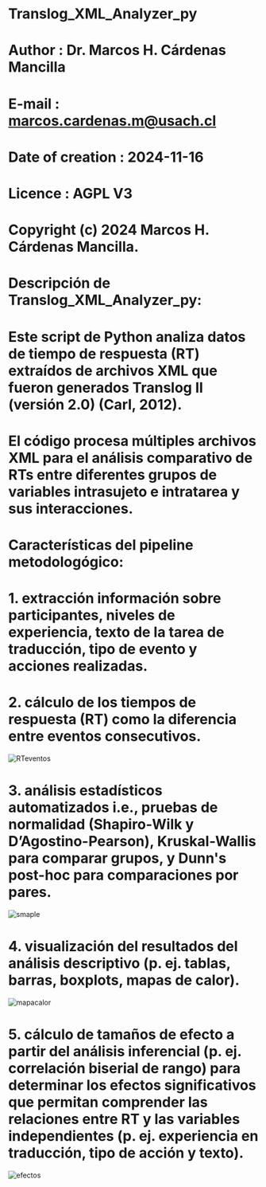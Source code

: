 # Translog_XML_Analyzer_py
# Author                    : Dr. Marcos H. Cárdenas Mancilla
# E-mail                    : marcos.cardenas.m@usach.cl
# Date of creation          : 2024-11-16
# Licence                   : AGPL V3
# Copyright (c) 2024 Marcos H. Cárdenas Mancilla.

# Descripción de Translog_XML_Analyzer_py:
# Este script de Python analiza datos de tiempo de respuesta (RT) extraídos de archivos XML que fueron generados Translog II (versión 2.0) (Carl, 2012). 
# El código procesa múltiples archivos XML para el análisis comparativo de RTs entre diferentes grupos de variables intrasujeto e intratarea y sus interacciones.
# Características del pipeline metodologógico:
# 1. extracción información sobre participantes, niveles de experiencia, texto de la tarea de traducción, tipo de evento y acciones realizadas.
# 2. cálculo de los tiempos de respuesta (RT) como la diferencia entre eventos consecutivos.
![RTeventos](https://github.com/user-attachments/assets/02e5f99e-dfcb-4283-85ee-85a305fbf942)
# 3. análisis estadísticos automatizados i.e., pruebas de normalidad (Shapiro-Wilk y D’Agostino-Pearson), Kruskal-Wallis para comparar grupos, y Dunn's post-hoc para comparaciones por pares.
![smaple](https://github.com/user-attachments/assets/4dc4ef7f-34ac-4132-95be-2ce88e5fbba1)
# 4. visualización del resultados del análisis descriptivo (p. ej. tablas, barras, boxplots, mapas de calor).
![mapacalor](https://github.com/user-attachments/assets/10d017b5-4a12-4748-9216-ddbbce63d066)
# 5. cálculo de tamaños de efecto a partir del análisis inferencial (p. ej. correlación biserial de rango) para determinar los efectos significativos que permitan comprender las relaciones entre RT y las variables independientes (p. ej. experiencia en traducción, tipo de acción y texto).
![efectos](https://github.com/user-attachments/assets/7cf8d789-991b-4576-8447-f798a1d88280)
